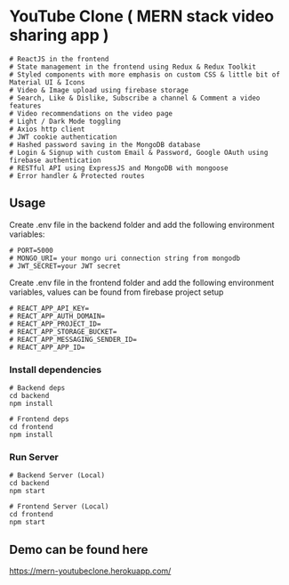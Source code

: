 # YouTube Clone ( MERN stack video sharing app )
```
# ReactJS in the frontend
# State management in the frontend using Redux & Redux Toolkit
# Styled components with more emphasis on custom CSS & little bit of Material UI & Icons
# Video & Image upload using firebase storage
# Search, Like & Dislike, Subscribe a channel & Comment a video features
# Video recommendations on the video page
# Light / Dark Mode toggling
# Axios http client
# JWT cookie authentication
# Hashed password saving in the MongoDB database
# Login & Signup with custom Email & Password, Google OAuth using firebase authentication
# RESTful API using ExpressJS and MongoDB with mongoose
# Error handler & Protected routes
```

## Usage

Create .env file in the backend folder and add the following environment variables:
```
# PORT=5000
# MONGO_URI= your mongo uri connection string from mongodb
# JWT_SECRET=your JWT secret
```

Create .env file in the frontend folder and add the following environment variables, values can be found from firebase project setup
```
# REACT_APP_API_KEY=
# REACT_APP_AUTH_DOMAIN=
# REACT_APP_PROJECT_ID=
# REACT_APP_STORAGE_BUCKET=
# REACT_APP_MESSAGING_SENDER_ID=
# REACT_APP_APP_ID=
```

### Install dependencies

```
# Backend deps
cd backend
npm install

# Frontend deps
cd frontend
npm install
```

### Run Server

```
# Backend Server (Local)
cd backend
npm start

# Frontend Server (Local)
cd frontend
npm start
```

## Demo can be found here
https://mern-youtubeclone.herokuapp.com/
